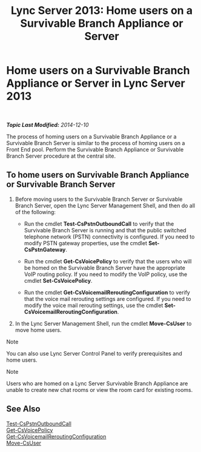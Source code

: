 ﻿---
title: 'Lync Server 2013: Home users on a Survivable Branch Appliance or Server'
TOCTitle: Home users on a Survivable Branch Appliance or Server
ms:assetid: faf1ebb9-6d7d-4a58-8ff7-801b7b31d3ba
ms:mtpsurl: https://technet.microsoft.com/en-us/library/Gg413066(v=OCS.15)
ms:contentKeyID: 48185926
ms.date: 12/11/2014
mtps_version: v=OCS.15
---

<div data-xmlns="http://www.w3.org/1999/xhtml">

<div class="topic" data-xmlns="http://www.w3.org/1999/xhtml" data-msxsl="urn:schemas-microsoft-com:xslt" data-cs="http://msdn.microsoft.com/en-us/">

<div data-asp="http://msdn2.microsoft.com/asp">

# Home users on a Survivable Branch Appliance or Server in Lync Server 2013

</div>

<div id="mainSection">

<div id="mainBody">

<span> </span>

_**Topic Last Modified:** 2014-12-10_

The process of homing users on a Survivable Branch Appliance or a Survivable Branch Server is similar to the process of homing users on a Front End pool. Perform the Survivable Branch Appliance or Survivable Branch Server procedure at the central site.

<div>

## To home users on Survivable Branch Appliance or Survivable Branch Server

1.  Before moving users to the Survivable Branch Server or Survivable Branch Server, open the Lync Server Management Shell, and then do all of the following:
    
      - Run the cmdlet **Test-CsPstnOutboundCall** to verify that the Survivable Branch Server is running and that the public switched telephone network (PSTN) connectivity is configured. If you need to modify PSTN gateway properties, use the cmdlet **Set-CsPstnGateway**.
    
      - Run the cmdlet **Get-CsVoicePolicy** to verify that the users who will be homed on the Survivable Branch Server have the appropriate VoIP routing policy. If you need to modify the VoIP policy, use the cmdlet **Set-CsVoicePolicy**.
    
      - Run the cmdlet **Get-CsVoicemailReroutingConfiguration** to verify that the voice mail rerouting settings are configured. If you need to modify the voice mail rerouting settings, use the cmdlet **Set-CsVoicemailReroutingConfiguration**.

2.  In the Lync Server Management Shell, run the cmdlet **Move-CsUser** to move home users.

<div>


> [!NOTE]
> You can also use Lync Server Control Panel to verify prerequisites and home users.



</div>

<div>


> [!NOTE]
> Users who are homed on a Lync Server Survivable Branch Appliance are unable to create new chat rooms or view the room card for existing rooms.



</div>

</div>

<div>

## See Also


[Test-CsPstnOutboundCall](test-cspstnoutboundcall.md)  
[Get-CsVoicePolicy](get-csvoicepolicy.md)  
[Get-CsVoicemailReroutingConfiguration](get-csvoicemailreroutingconfiguration.md)  
[Move-CsUser](move-csuser.md)  
  

</div>

</div>

<span> </span>

</div>

</div>

</div>

